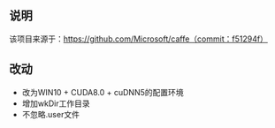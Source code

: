 ## 说明

该项目来源于：https://github.com/Microsoft/caffe（commit：f51294f）

## 改动

- 改为WIN10 + CUDA8.0 + cuDNN5的配置环境
- 增加wkDir工作目录
- 不忽略.user文件
